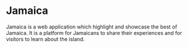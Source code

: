 # Jamaica

Jamaica is a web application which highlight and showcase the best of Jamaica. It is a platform for Jamaicans to share their experiences and for visitors to learn about the island.
